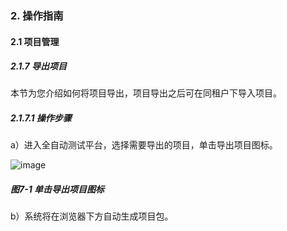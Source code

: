 ### 2. 操作指南

#### 2.1 项目管理

##### 2.1.7 导出项目

本节为您介绍如何将项目导出，项目导出之后可在同租户下导入项目。

##### 2.1.7.1 操作步骤

a）进入全自动测试平台，选择需要导出的项目，单击导出项目图标。

![image](https://user-images.githubusercontent.com/79617492/184273836-4920d4bb-62c8-46f9-ba0d-b65ad9de7eca.png)

##### 图7-1 单击导出项目图标

b）系统将在浏览器下方自动生成项目包。
